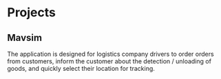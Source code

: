 # Projects

## Mavsim 
The application is designed for logistics company drivers to order orders from customers, inform the customer about the detection / unloading of goods, and quickly select their location for tracking.
